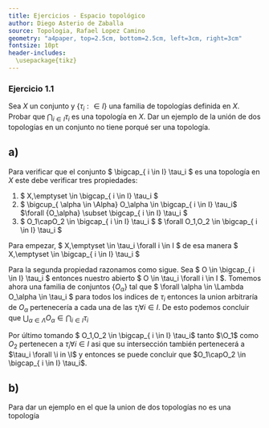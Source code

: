 ```yaml
---
title: Ejercicios - Espacio topológico
author: Diego Asterio de Zaballa
source: Topologia, Rafael Lopez Camino
geometry: "a4paper, top=2.5cm, bottom=2.5cm, left=3cm, right=3cm"
fontsize: 10pt
header-includes:
  \usepackage{tikz}
---
```


### Ejercicio 1.1

Sea $X$ un conjunto y $\{ \tau_i : \in I \}$ una familia de topologías definida en $X$. Probar que $\bigcap_{ i \in I}
\tau_i$ es una topología en $X$. Dar un ejemplo de la unión de dos topologías en un conjunto no tiene porqué ser una 
topología.

## a)
  
  Para verificar que el conjunto $  \bigcap_{ i \in I} \tau_i $ es una topología en $X$ este debe verificar tres propiedades:
  
  1. $ X,\emptyset \in \bigcap_{ i \in I} \tau_i $
  2. $ \bigcup_{ \alpha \in \Alpha} O_\alpha \in \bigcap_{ i \in I} \tau_i$  $\forall \{O_\alpha\} \subset \bigcap_{ i \in I} \tau_i $
  3. $ O_1\capO_2 \in \bigcap_{ i \in I} \tau_i $  $ \forall O_1,O_2 \in \bigcap_{ i \in I} \tau_i $
  
  Para empezar, $ X,\emptyset \in \tau_i \forall i \in I $ de esa manera $ X,\emptyset \in \bigcap_{ i \in I} \tau_i $
  
  Para la segunda propiedad razonamos como sigue. Sea $ O \in \bigcap_{ i \in I} \tau_i $ entonces nuestro abierto $ O \in \tau_i \forall i \in I $.
  Tomemos ahora una familia de conjuntos $\{O_\alpha\}$ tal que $ \forall \alpha \in \Lambda O_\alpha \in \tau_i $ para todos los indices de $\tau_i$
  entonces la union arbitraría de $O_\alpha$ pertenecería a cada una de las $\tau_i \forall i \in I$. De esto podemos concluir que $\bigcup_{\alpha 
  \in \Lambda} O_\alpha \in \bigcap_{ i \in I} \tau_i$
  
  Por último tomando $ O_1,O_2 \in \bigcap_{ i \in I} \tau_i$ tanto $\O_1$ como $O_2$ pertenecen a $\tau_i \forall i \in I$ asi que su intersección también
  pertenecerá a $\tau_i \forall \i in \I$ y entonces se puede concluir que $O_1\capO_2 \in \bigcap_{ i \in I} \tau_i$.
  
## b)
  
  Para dar un ejemplo en el que la union de dos topologías no es una topología
